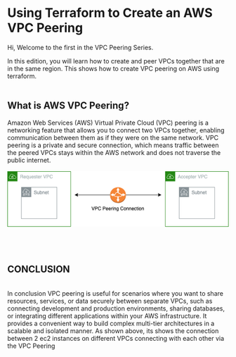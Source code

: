 # **Using Terraform to Create an AWS VPC Peering**

Hi, Welcome to the first in the VPC Peering Series.

In this edition, you will learn how to create and peer VPCs together that are in the same region. This shows how to create VPC peering on AWS using terraform.
<br>
<br>

## __What is AWS VPC Peering?__
Amazon Web Services (AWS) Virtual Private Cloud (VPC) peering is a networking feature that allows you to connect two VPCs together, enabling communication between them as if they were on the same network. VPC peering is a private and secure connection, which means traffic between the peered VPCs stays within the AWS network and does not traverse the public internet.
<br>
<br>
![yaml file](./img/VPC.png)
<br>
<br>
<br>
<br>

## __CONCLUSION__
<br>
In conclusion VPC peering is useful for scenarios where you want to share resources, services, or data securely between separate VPCs, such as connecting development and production environments, sharing databases, or integrating different applications within your AWS infrastructure. It provides a convenient way to build complex multi-tier architectures in a scalable and isolated manner. As shown above, its shows the connection between 2 ec2 instances on different VPCs connecting with each other via the VPC Peering
